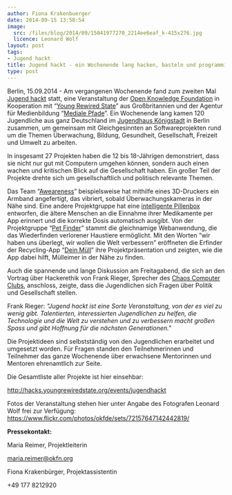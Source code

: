 ```yaml
---
author: Fiona Krakenbuerger
date: 2014-09-15 13:58:54
image:
  src: /files/blog/2014/09/15041977270_2214ee6eaf_k-415x276.jpg
  licence: Leonard Wolf
layout: post
tags:
- Jugend hackt
title: Jugend hackt - ein Wochenende lang hacken, basteln und programmieren mit 120 Jugendlichen
type: post
---
```


Berlin, 15.09.2014 - Am vergangenen Wochenende fand zum zweiten Mal [Jugend hackt](http://jugendhackt.de) statt, eine Veranstaltung der [Open Knowledge Foundation](//okfn.de) in Kooperation mit “[Young Rewired State](https://youngrewiredstate.org)” aus Großbritannien und der Agentur für Medienbildung “[Mediale Pfade](http://medialepfade.de/)”. Ein Wochenende lang kamen 120 Jugendliche aus ganz Deutschland im [Jugendhaus Königstadt](http://www.jugendhaus-koenigstadt.de) in Berlin zusammen, um gemeinsam mit Gleichgesinnten an Softwareprojekten rund um die Themen Überwachung, Bildung, Gesundheit, Gesellschaft, Freizeit und Umwelt zu arbeiten.

In insgesamt 27 Projekten haben die 12 bis 18-Jährigen demonstriert, dass sie nicht nur gut mit Computern umgehen können, sondern auch einen wachen und kritischen Blick auf die Gesellschaft haben. Ein großer Teil der Projekte drehte sich um gesellschaftlich und politisch relevante Themen.

Das Team “[Aweareness](http://hacks.youngrewiredstate.org/events/jugendhackt/awearness-2)” beispielsweise hat mithilfe eines 3D-Druckers ein Armband angefertigt, das vibriert, sobald Überwachungskameras in der Nähe sind. Eine andere Projektgruppe hat eine [intelligente Pillenbox](http://hacks.youngrewiredstate.org/events/jugendhackt/die-intelligente-pillenbox-2) entworfen, die ältere Menschen an die Einnahme ihrer Medikamente per App erinnert und die korrekte Dosis automatisch ausgibt. Von der Projektgruppe “[Pet Finder](http://hacks.youngrewiredstate.org/events/jugendhackt/petfinder-2)” stammt die gleichnamige Webanwendung, die das Wiederfinden verlorener Haustiere ermöglicht. Mit den Worten “wir haben uns überlegt, wir wollen die Welt verbessern” eröffneten die Erfinder der Recycling-App “[Dein Müll](http://hacks.youngrewiredstate.org/events/jugendhackt/dein-mull-2)” ihre Projektpräsentation und zeigten, wie die App dabei hilft, Mülleimer in der Nähe zu finden.

Auch die spannende und lange Diskussion am Freitagabend, die sich an den Vortrag über Hackerethik von Frank Rieger, Sprecher des [Chaos Computer Clubs](http://ccc.de), anschloss, zeigte, dass die Jugendlichen sich Fragen über Politik und Gesellschaft stellen.

Frank Rieger: _"Jugend hackt ist eine Sorte Veranstaltung, von der es viel zu wenig gibt. Talentierten, interessierten Jugendlichen zu helfen, die Technologie und die Welt zu verstehen und zu verbessern macht großen Spass und gibt Hoffnung für die nächsten Generationen."_

Die Projektideen sind selbstständig von den Jugendlichen erarbeitet und umgesetzt worden. Für Fragen standen den Teilnehmerinnen und Teilnehmer das ganze Wochenende über erwachsene Mentorinnen und Mentoren ehrenamtlich zur Seite.

Die Gesamtliste aller Projekte ist hier einsehbar:

http://hacks.youngrewiredstate.org/events/jugendhackt

Fotos der Veranstaltung stehen hier unter Angabe des Fotografen Leonard Wolf frei zur Verfügung: <https://www.flickr.com/photos/okfde/sets/72157647142442819/>

**Pressekontakt:**

Maria Reimer, Projektleiterin

[maria.reimer@okfn.org](mailto:maria.reimer@okfn.org)

Fiona Krakenbürger, Projektassistentin

+49 177 8212920